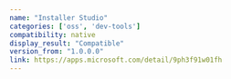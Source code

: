 ```yaml
---
name: "Installer Studio"
categories: ['oss', 'dev-tools']
compatibility: native
display_result: "Compatible"
version_from: "1.0.0.0"
link: https://apps.microsoft.com/detail/9ph3f91w01fh
---
```

